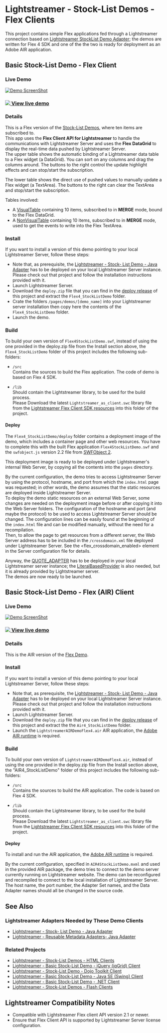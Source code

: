 # Lightstreamer - Stock-List Demos - Flex Clients

This project contains simple Flex applications fed through a Lightstreamer connection based on [Lightstreamer StockList Demo Adapter](https://github.com/Lightstreamer/Lightstreamer-example-Stocklist-adapter-java); the demos are written for Flex 4 SDK and one of the the two is ready for deployment as an Adobe AIR application.

## Basic Stock-List Demo - Flex Client

### Live Demo

[![Demo ScreenShot](screen_flex_large.png)](http://demos.lightstreamer.com/Flex_StockListDemo)<br>
### [![](http://demos.lightstreamer.com/site/img/play.png) View live demo](http://demos.lightstreamer.com/Flex_StockListDemo)<br>

### Details

<!-- START DESCRIPTION lightstreamer-example-stocklist-client-flex-basic-stock-list-demo---flex-client -->

This is a Flex version of the [Stock-List Demos](https://github.com/Lightstreamer/Lightstreamer-example-StockList-client-javascript), where ten items are subscribed to.<br>
This app uses the <b>Flex Client API for Lightstreamer</b> to handle the communications with Lightstreamer Server and uses the <b>Flex DataGrid</b> to display the real-time data pushed by Lightstreamer Server.<br>
The upper table shows the automatic binding of a Lightstreamer data table to a Flex widget (a DataGrid). You can sort on any columns and drag the columns around. The buttons to the right control the update highlight effects and can stop/start the subscription.

The lower table shows the direct use of pushed values to manually update a Flex widget (a TextArea). The buttons to the right can clear the TextArea and stop/start the subscription.

Tables involved:
* A [VisualTable](https://lightstreamer.com/api/ls-flex-client/latest/com/lightstreamer/as_client/VisualTable.html) containing 10 items, subscribed to in <b>MERGE</b> mode, bound to the Flex DataGrid.
* A [NonVisualTable](https://lightstreamer.com/api/ls-flex-client/latest/com/lightstreamer/as_client/NonVisualTable.html) containing 10 items, subscribed to in <b>MERGE</b> mode, used to get the events to write into the Flex TextArea.

<!-- END DESCRIPTION lightstreamer-example-stocklist-client-flex-basic-stock-list-demo---flex-client -->

### Install 

If you want to install a version of this demo pointing to your local Lightstreamer Server, follow these steps:

* Note that, as prerequisite, the [Lightstreamer - Stock- List Demo - Java Adapter](https://github.com/Lightstreamer/Lightstreamer-example-Stocklist-adapter-java) has to be deployed on your local Lightstreamer Server instance. Please check out that project and follow the installation instructions provided with it.
* Launch Lightstreamer Server.
* Download the `deploy.zip` file that you can find in the [deploy release](https://github.com/Lightstreamer/Lightstreamer-example-StockList-client-flex/releases) of this project and extract the `Flex4_StockListDemo` folder.
* Crate the folders `/pages/demos/[demo_name]` into your Lightstreamer server installation then copy here the contents of the `Flex4_StockListDemo` folder.
* Launch the demo.

### Build

To build your own version of `Flex4StockListDemo.swf`, instead of using the one provided in the deploy.zip file from the Install section above, the `Flex4_StockListDemo` folder of this project includes the following sub-folders:

* `/src`<br>
  Contains the sources to build the Flex application. The code of demo is based on Flex 4 SDK.

* `/lib`<br>
  Should contain the Lightstreamer library, to be used for the build process.<br>
  Please Download the latest `Lightstreamer_as_client.swc` library file from the [Lightstreamer Flex Client SDK resources](https://lightstreamer.com/res/ls-flex-client/latest/usage.html) into this folder of the project.

#### Deploy

The `Flex4_StockListDemo/deploy` folder contains a deployment image of the demo, which includes a container page and other web resources. You have to complete this with the built Flex application `Flex4StockListDemo.swf` and the `swfobject.js` version 2.2 file from [SWFObject 2](http://code.google.com/p/swfobject/downloads/list).

This deployment image is ready to be deployed under Lightstreamer's internal Web Server, by copying all the contents into the `pages` directory.<br>

By the current configuration, the demo tries to access Lightstreamer Server by using the protocol, hostname, and port from which the `index.html` page was requested; in other words, the demo assumes that the static resources are deployed inside Lightstreamer Server.<br>
To deploy the demo static resources on an external Web Server, some changes are needed on the deployment image before or after copying it into the Web Server folders.
The configuration of the hostname and port (and maybe the protocol) to be used to access Lightstreamer Server should be changed. The configuration lines can be easily found at the beginning of the `index.html` file and can be modified manually, without the need for a recompilation.<br>
Then, to allow the page to get resources from a different server, the Web Server address has to be included in the `/crossdomain.xml` file deployed under Lightstreamer Server.
See the <flex_crossdomain_enabled> element in the Server configuration file for details.

Anyway, the [QUOTE_ADAPTER](https://github.com/Lightstreamer/Lightstreamer-example-Stocklist-adapter-java) has to be deployed in your local Lightstreamer server instance;
the [LiteralBasedProvider](https://github.com/Lightstreamer/Lightstreamer-example-ReusableMetadata-adapter-java) is also needed, but it is already provided by Lightstreamer server.<br>
The demos are now ready to be launched.


## Basic Stock-List Demo - Flex (AIR) Client

### Live Demo

[![Demo ScreenShot](screen_air_large.png)](http://demos.lightstreamer.com/AIR_StockListDemo/LightstreamerAIRDemoFlex4.air)<br>
### [![](http://demos.lightstreamer.com/site/img/play.png) View live demo](http://demos.lightstreamer.com/AIR_StockListDemo/LightstreamerAIRDemoFlex4.air)<br>

### Details
<!-- START DESCRIPTION lightstreamer-example-stocklist-client-flex-basic-stock-list-demo---flex-air-client -->

This is the AIR version of the [Flex Demo](https://github.com/Lightstreamer/Lightstreamer-example-StockList-client-flex#basic-stock-list-demo---flex-client).

<!-- END DESCRIPTION lightstreamer-example-stocklist-client-flex-basic-stock-list-demo---flex-air-client -->


### Install 


If you want to install a version of this demo pointing to your local Lightstreamer Server, follow these steps:

* Note that, as prerequisite, the [Lightstreamer - Stock- List Demo - Java Adapter](https://github.com/Lightstreamer/Lightstreamer-example-Stocklist-adapter-java) has to be deployed on your local Lightstreamer Server instance. Please check out that project and follow the installation instructions provided with it.
* Launch Lightstreamer Server.
* Download the `deploy.zip` file that you can find in the [deploy release](https://github.com/Lightstreamer/Lightstreamer-example-StockList-client-flex/releases) of this project and extract the the `Air4_StockListDemo` folder.
* Launch the `LightstreamerAIRDemoFlex4.air` AIR application, the [Adobe AIR runtime](http://get.adobe.com/air/) is required.

### Build

To build your own version of `LightstreamerAIRDemoFlex4.air`, instead of using the one provided in the deploy.zip file from the Install section above, the "AIR4_StockListDemo" folder of this project includes the following sub-folders:

* `/src`<br>
  Contains the sources to build the AIR application. The code is based on Flex 4 SDK.

* `/lib`<br>
  Should contain the Lightstreamer library, to be used for the build process.<br>
  Please Download the latest `Lightstreamer_as_client.swc` library file from the [Lightstreamer Flex Client SDK resources](https://lightstreamer.com/res/ls-flex-client/latest/usage.html) into this folder of the project.

#### Deploy

To install and run the AIR application, the [Adobe AIR runtime](http://get.adobe.com/air/) is required.<br>

By the current configuration, specified in `AIR4StockListDemo.mxml` and used in the provided AIR package, the demo tries to connect to the demo server currently running on Lightstreamer website.
The demo can be reconfigured and recompiled to connect to the local installation of Lightstreamer Server. The host name, the port number, the Adapter Set names, and the Data Adapter names should all be changed in the source code.

## See Also

### Lightstreamer Adapters Needed by These Demo Clients
<!-- START RELATED_ENTRIES -->

* [Lightstreamer - Stock- List Demo - Java Adapter](https://github.com/Lightstreamer/Lightstreamer-example-Stocklist-adapter-java)
* [Lightstreamer - Reusable Metadata Adapters- Java Adapter](https://github.com/Lightstreamer/Lightstreamer-example-ReusableMetadata-adapter-java)

<!-- END RELATED_ENTRIES -->

### Related Projects

* [Lightstreamer - Stock-List Demos - HTML Clients](https://github.com/Lightstreamer/Lightstreamer-example-Stocklist-client-javascript)
* [Lightstreamer - Basic Stock-List Demo - jQuery (jqGrid) Client](https://github.com/Lightstreamer/Lightstreamer-example-StockList-client-jquery)
* [Lightstreamer - Stock-List Demo - Dojo Toolkit Client](https://github.com/Lightstreamer/Lightstreamer-example-StockList-client-dojo)
* [Lightstreamer - Basic Stock-List Demo - Java SE (Swing) Client](https://github.com/Lightstreamer/Lightstreamer-example-StockList-client-java)
* [Lightstreamer - Basic Stock-List Demo - .NET Client](https://github.com/Lightstreamer/Lightstreamer-example-StockList-client-dotnet)
* [Lightstreamer - Stock-List Demos - Flash Clients](https://github.com/Lightstreamer/Lightstreamer-example-StockList-client-flash)

## Lightstreamer Compatibility Notes

* Compatible with Lightstreamer Flex client API version 2.1 or newer.
* Ensure that Flex Client API is supported by Lightstreamer Server license configuration.
